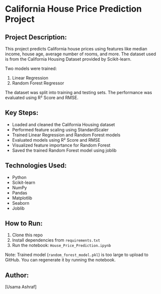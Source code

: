 California House Price Prediction Project
=========================================

Project Description:
--------------------
This project predicts California house prices using features like median income, house age, average number of rooms, and more. The dataset used is from the California Housing Dataset provided by Scikit-learn.

Two models were trained:
1. Linear Regression
2. Random Forest Regressor

The dataset was split into training and testing sets. The performance was evaluated using R² Score and RMSE.

Key Steps:
----------
- Loaded and cleaned the California Housing dataset
- Performed feature scaling using StandardScaler
- Trained Linear Regression and Random Forest models
- Evaluated models using R² Score and RMSE
- Visualized feature importance for Random Forest
- Saved the trained Random Forest model using joblib

Technologies Used:
------------------
- Python
- Scikit-learn
- NumPy
- Pandas
- Matplotlib
- Seaborn
- Joblib

How to Run:
-----------
1. Clone this repo
2. Install dependencies from `requirements.txt`
3. Run the notebook: `House_Price_Prediction.ipynb`

 Note: Trained model (`random_forest_model.pkl`) is too large to upload to GitHub. You can regenerate it by running the notebook.


Author:
-------
[Usama Ashraf]

